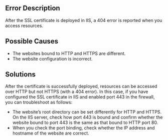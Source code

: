 ## Error Description
After the SSL certificate is deployed in IIS, a 404 error is reported when you access resources.

## Possible Causes
- The websites bound to HTTP and HTTPS are different.
- The website configuration is incorrect.

## Solutions
After the certificate is successfully deployed, resources can be accessed over HTTP but not HTTPS (with a 404 error). In this case, if you have configured the SSL certificate in IIS and enabled port 443 in the firewall, you can troubleshoot as follows:
- The website’s root directory can be set differently for HTTP and HTTPS. On the IIS server, check how port 443 is bound and confirm whether the website bound to port 443 is the same as that bound to HTTP port 80.
- When you check the port binding, check whether the IP address and hostname of the website are correct.



